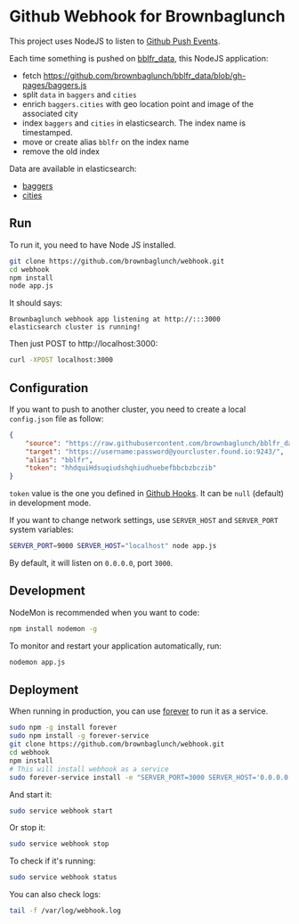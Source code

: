 # Github Webhook for Brownbaglunch

This project uses NodeJS to listen to [Github Push Events](https://developer.github.com/v3/activity/events/types/#pushevent).

Each time something is pushed on [bblfr_data](https://github.com/brownbaglunch/bblfr_data), this NodeJS application:

* fetch https://github.com/brownbaglunch/bblfr_data/blob/gh-pages/baggers.js
* split `data` in `baggers` and `cities`
* enrich `baggers.cities` with geo location point and image of the associated city
* index `baggers` and `cities` in elasticsearch. The index name is timestamped.
* move or create alias `bblfr` on the index name
* remove the old index

Data are available in elasticsearch:

* [baggers](http://localhost:9200/bblfr/baggers/_search?pretty)
* [cities](http://localhost:9200/bblfr/cities/_search?pretty)

## Run

To run it, you need to have Node JS installed.

```sh
git clone https://github.com/brownbaglunch/webhook.git
cd webhook
npm install
node app.js 
```

It should says:

```
Brownbaglunch webhook app listening at http://:::3000
elasticsearch cluster is running!
```

Then just POST to http://localhost:3000:

```sh
curl -XPOST localhost:3000
```

## Configuration

If you want to push to another cluster, you need to create a local `config.json` file as follow:

```json
{
	"source": "https://raw.githubusercontent.com/brownbaglunch/bblfr_data/gh-pages/baggers.js",
	"target": "https://username:password@yourcluster.found.io:9243/",
	"alias": "bblfr",
	"token": "hhdquiHdsuqiudshqhiudhuebefbbcbzbczib"
}
```

`token` value is the one you defined in [Github Hooks](https://github.com/brownbaglunch/bblfr_data/settings/hooks/).
It can be `null` (default) in development mode.

If you want to change network settings, use `SERVER_HOST` and `SERVER_PORT` system variables:

```sh
SERVER_PORT=9000 SERVER_HOST="localhost" node app.js
```

By default, it will listen on `0.0.0.0`, port `3000`.

## Development

NodeMon is recommended when you want to code:

```sh
npm install nodemon -g
```

To monitor and restart your application automatically, run:

```sh
nodemon app.js
```

## Deployment

When running in production, you can use [forever](https://github.com/nodejitsu/forever) to run it as a service.

```sh
sudo npm -g install forever
sudo npm install -g forever-service
git clone https://github.com/brownbaglunch/webhook.git
cd webhook
npm install
# This will install webhook as a service
sudo forever-service install -e "SERVER_PORT=3000 SERVER_HOST='0.0.0.0'" webhook
```

And start it:

```sh
sudo service webhook start
```

Or stop it:

```sh
sudo service webhook stop
```

To check if it's running:

```sh
sudo service webhook status
```

You can also check logs:

```sh
tail -f /var/log/webhook.log
```



